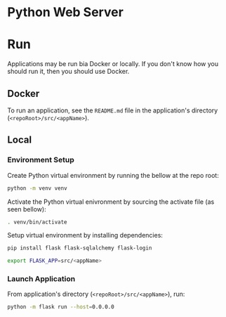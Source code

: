 # Python Web Server

# Run

Applications may be run bia Docker or locally. If you don't know how you should run it, then you should use Docker.

## Docker

To run an application, see the `README.md` file in the application's directory (`<repoRoot>/src/<appName>`).

## Local

### Environment Setup

Create Python virtual environment by running the bellow at the repo root:

```sh
python -m venv venv
```

Activate the Python virtual enivronment by sourcing the activate file (as seen bellow):

```sh
. venv/bin/activate
```

Setup virtual environment by installing dependencies:

```sh
pip install flask flask-sqlalchemy flask-login
```

```sh
export FLASK_APP=src/<appName>
```

### Launch Application

From application's directory (`<repoRoot>/src/<appName>`), run:

```sh
python -m flask run --host=0.0.0.0
```
